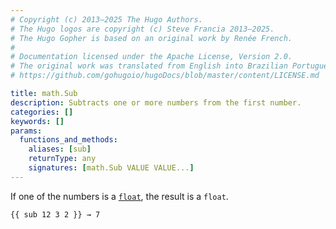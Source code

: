 ```yaml
---
# Copyright (c) 2013–2025 The Hugo Authors.
# The Hugo logos are copyright (c) Steve Francia 2013–2025.
# The Hugo Gopher is based on an original work by Renée French.
#
# Documentation licensed under the Apache License, Version 2.0.
# The original work was translated from English into Brazilian Portuguese.
# https://github.com/gohugoio/hugoDocs/blob/master/content/LICENSE.md

title: math.Sub
description: Subtracts one or more numbers from the first number.
categories: []
keywords: []
params:
  functions_and_methods:
    aliases: [sub]
    returnType: any
    signatures: [math.Sub VALUE VALUE...]
---
```


If one of the numbers is a [`float`](g), the result is a `float`.

```go-html-template
{{ sub 12 3 2 }} → 7
```
